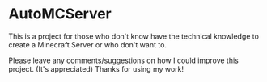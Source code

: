 # AutoMCServer

This is a project for those who don't know have the technical knowledge to create a Minecraft Server or who don't want to.

Please leave any comments/suggestions on how I could improve this project. (It's appreciated)
Thanks for using my work!

